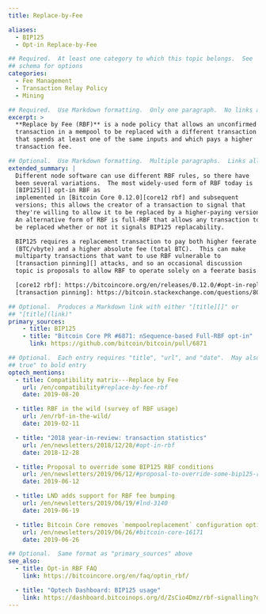 ```yaml
---
title: Replace-by-Fee

aliases:
  - BIP125
  - Opt-in Replace-by-Fee

## Required.  At least one category to which this topic belongs.  See
## schema for options
categories:
  - Fee Management
  - Transaction Relay Policy
  - Mining

## Required.  Use Markdown formatting.  Only one paragraph.  No links allowed.
excerpt: >
  **Replace by Fee (RBF)** is a node policy that allows an unconfirmed
  transaction in a mempool to be replaced with a different transaction
  that spends at least one of the same inputs and which pays a higher
  transaction fee.

## Optional.  Use Markdown formatting.  Multiple paragraphs.  Links allowed.
extended_summary: |
  Different node software can use different RBF rules, so there have
  been several variations.  The most widely-used form of RBF today is
  [BIP125][] opt-in RBF as
  implemented in [Bitcoin Core 0.12.0][core12 rbf] and subsequent
  versions; this allows the creator of a transaction to signal that
  they're willing to allow it to be replaced by a higher-paying version.
  An alternative form of RBF is full-RBF that allows any transaction to
  be replaced whether or not it signals BIP125 replacability.

  BIP125 requires a replacement transaction to pay both higher feerate
  (BTC/vbyte) and a higher absolute fee (total BTC).  This can make
  multiparty transactions that want to use RBF vulnerable to
  [transaction pinning][] attacks, and so an occasional discussion
  topic is proposals to allow RBF to operate solely on a feerate basis.

  [core12 rbf]: https://bitcoincore.org/en/releases/0.12.0/#opt-in-replace-by-fee-transactions
  [transaction pinning]: https://bitcoin.stackexchange.com/questions/80803/what-is-meant-by-transaction-pinning

## Optional.  Produces a Markdown link with either "[title][]" or
## "[title](link)"
primary_sources:
    - title: BIP125
    - title: "Bitcoin Core PR #6871: nSequence-based Full-RBF opt-in"
      link: https://github.com/bitcoin/bitcoin/pull/6871

## Optional.  Each entry requires "title", "url", and "date".  May also use "feature:
## true" to bold entry
optech_mentions:
  - title: Compatibility matrix---Replace by Fee
    url: /en/compatibility#replace-by-fee-rbf
    date: 2019-08-20

  - title: RBF in the wild (survey of RBF usage)
    url: /en/rbf-in-the-wild/
    date: 2019-02-11

  - title: "2018 year-in-review: transaction statistics"
    url: /en/newsletters/2018/12/28/#opt-in-rbf
    date: 2018-12-28

  - title: Proposal to override some BIP125 RBF conditions
    url: /en/newsletters/2019/06/12/#proposal-to-override-some-bip125-rbf-conditions
    date: 2019-06-12

  - title: LND adds support for RBF fee bumping
    url: /en/newsletters/2019/06/19/#lnd-3140
    date: 2019-06-19

  - title: Bitcoin Core removes `mempoolreplacement` configuration option
    url: /en/newsletters/2019/06/26/#bitcoin-core-16171
    date: 2019-06-26

## Optional.  Same format as "primary_sources" above
see_also:
  - title: Opt-in RBF FAQ
    link: https://bitcoincore.org/en/faq/optin_rbf/

  - title: "Optech Dashboard: BIP125 usage"
    link: https://dashboard.bitcoinops.org/d/ZsCio4Dmz/rbf-signalling?orgId=1
---
```

